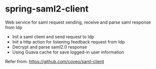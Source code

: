 # spring-saml2-client
Web service for saml request sending, receive and parse saml response from Idp

- Init a saml client and send request to Idp
- Init a http action for listening feedback request from Idp
- Decrypt and parse saml2.0 response
- Using Guava cache for save logged-in user information

Refer from: https://github.com/coveo/saml-client
